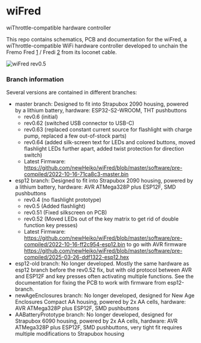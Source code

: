 # wiFred
wiThrottle-compatible hardware controller

This repo contains schematics, PCB and documentation for the wiFred, a wiThrottle-compatible WiFi hardware controller developed to unchain the Fremo Fred [1] / Fredi [2] from its loconet cable.

![wiFred rev0.5](documentation/images/2021-01-23-preview0001.jpg)

### Branch information
Several versions are contained in different branches:

- master branch: Designed to fit into Strapubox 2090 housing, powered by a lithium battery, hardware: ESP32-S2-WROOM, THT pushbuttons
  - rev0.6 (initial)
  - rev0.62 (switched USB connector to USB-C)
  - rev0.63 (replaced constant current source for flashlight with charge pump, replaced a few out-of-stock parts)
  - rev0.64 (added silk-screen text for LEDs and colored buttons, moved flashlight LEDs further apart, added twist protection for direction switch)
  - Latest Firmware: https://github.com/newHeiko/wiFred/blob/master/software/pre-compiled/2022-10-16-71ca8c3-master.bin
- esp12 branch: Designed to fit into Strapubox 2090 housing, powered by a lithium battery, hardware: AVR ATMega328P plus ESP12F, SMD pushbuttons
  - rev0.4 (no flashlight prototype)
  - rev0.5 (Added flashlight)
  - rev0.51 (Fixed silkscreen on PCB)
  - rev0.52 (Moved LEDs out of the key matrix to get rid of double function key presses)
  - Latest Firmware: https://github.com/newHeiko/wiFred/blob/master/software/pre-compiled/2022-10-16-ff2c954-esp12.bin to go with AVR firmware https://github.com/newHeiko/wiFred/blob/master/software/pre-compiled/2025-03-26-ddf1322-esp12.hex
- esp12-old branch: No longer developed. Mostly the same hardware as esp12 branch before the rev0.52 fix, but with old protocol between AVR and ESP12F and key presses often activating multiple functions. See the documentation for fixing the PCB to work with firmware from esp12-branch.
- newAgeEnclosures branch: No longer developed, designed for New Age Enclosures Compact AA housing, powered by 2x AA cells, hardware: AVR ATMega328P plus ESP12F, SMD pushbuttons
- AABatteryPrototype branch: No longer developed, designed for Strapubox 6090 housing, powered by 2x AA cells, hardware: AVR ATMega328P plus ESP12F, SMD pushbuttons, very tight fit requires multiple modifications to Strapubox housing

[1]: <http://fremodcc.sourceforge.net/diy/fred/fred_e.html>
[2]: <http://fremodcc.sourceforge.net/diy/fred2/fredi_d.html>
